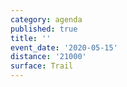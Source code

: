 ```yaml
---
category: agenda
published: true
title: ''
event_date: '2020-05-15'
distance: '21000'
surface: Trail
---
```

